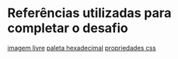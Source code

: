 # Referências utilizadas para completar o desafio

[imagem livre](https://www.pexels.com/photo/white-short-coated-dog-160846/)
[paleta hexadecimal](https://www.w3schools.com/colors/colors_picker.asp)
[propriedades css](https://www.w3schools.com/css/default.asp)